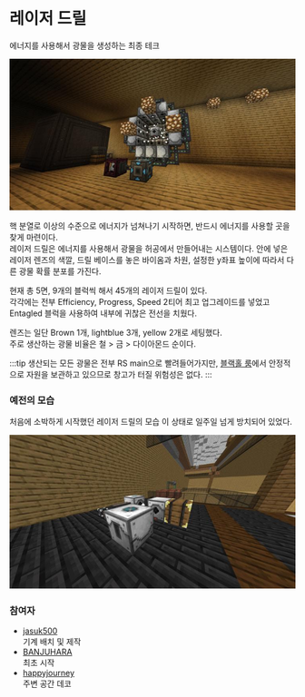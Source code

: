 # 레이저 드릴

에너지를 사용해서 광물을 생성하는 최종 테크

![메인](../../asset/systems/laser_drill/main.jpg)

핵 분열로 이상의 수준으로 에너지가 넘쳐나기 시작하면, 반드시 에너지를 사용할 곳을 찾게 마련이다.  
레이저 드릴은 에너지를 사용해서 광물을 허공에서 만들어내는 시스템이다. 
안에 넣은 레이저 렌즈의 색깔, 드릴 베이스를 놓은 바이옴과 차원, 설정한 y좌표 높이에 따라서 다른 광물 확률 분포를 가진다. 

현재 총 5면, 9개의 블럭씩 해서 45개의 레이저 드릴이 있다.  
각각에는 전부 Efficiency, Progress, Speed 2티어 최고 업그레이드를 넣었고
Entagled 블럭을 사용하여 내부에 귀찮은 전선을 치웠다. 

렌즈는 일단 Brown 1개, lightblue 3개, yellow 2개로 세팅했다.  
주로 생산하는 광물 비율은 철 > 금 > 다이아몬드 순이다. 

:::tip
생산되는 모든 광물은 전부 RS main으로 빨려들어가지만, [블랙홀 룸](rs_black_hole.md)에서 안정적으로 자원을 보관하고 있으므로 창고가 터질 위험성은 없다.
:::
### 예전의 모습

처음에 소박하게 시작했던 레이저 드릴의 모습
이 상태로 일주일 넘게 방치되어 있었다.

![asdf](../../asset/systems/laser_drill/old.jpg)


### 참여자
<!-- tag_source_open:description:member_contribute -->
- [jasuk500](../members/jasuk500.md)  
기계 배치 및 제작
- [BANJUHARA](../members/BANJUHARA.md)  
최초 시작
- [happyjourney](../members/happyjourney.md)  
주변 공간 데코
<!-- tag_close-->